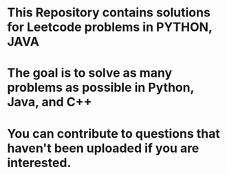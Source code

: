 <h1>This Repository contains solutions for Leetcode problems in PYTHON, JAVA</h1>
<h1>The goal is to solve as many problems as possible in Python, Java, and C++</h1>
<h1>You can contribute to questions that haven't been uploaded if you are interested.</h1>


